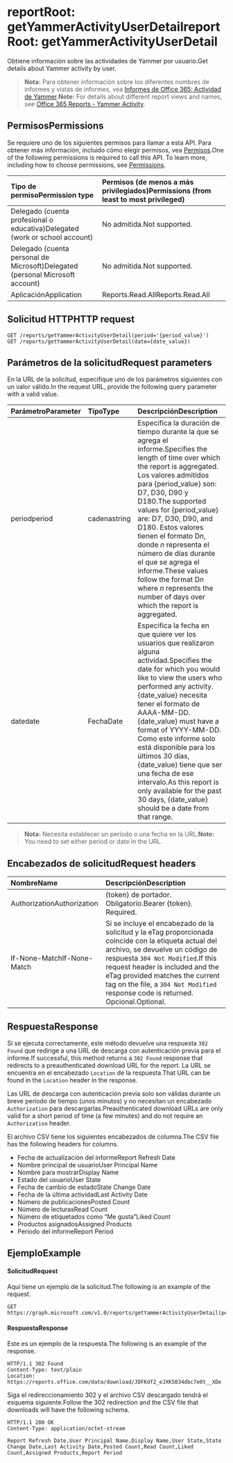 # <a name="reportroot-getyammeractivityuserdetail"></a><span data-ttu-id="7ae75-101">reportRoot: getYammerActivityUserDetail</span><span class="sxs-lookup"><span data-stu-id="7ae75-101">reportRoot: getYammerActivityUserDetail</span></span>

<span data-ttu-id="7ae75-102">Obtiene información sobre las actividades de Yammer por usuario.</span><span class="sxs-lookup"><span data-stu-id="7ae75-102">Get details about Yammer activity by user.</span></span>

> <span data-ttu-id="7ae75-103">**Nota:** Para obtener información sobre los diferentes nombres de informes y vistas de informes, vea [Informes de Office 365: Actividad de Yammer](https://support.office.com/client/Yammer-activity-c7c9f938-5b8e-4d52-b1a2-c7c32cb2312a).</span><span class="sxs-lookup"><span data-stu-id="7ae75-103">**Note:** For details about different report views and names, see [Office 365 Reports - Yammer Activity](https://support.office.com/client/Yammer-activity-c7c9f938-5b8e-4d52-b1a2-c7c32cb2312a).</span></span>

## <a name="permissions"></a><span data-ttu-id="7ae75-104">Permisos</span><span class="sxs-lookup"><span data-stu-id="7ae75-104">Permissions</span></span>

<span data-ttu-id="7ae75-p101">Se requiere uno de los siguientes permisos para llamar a esta API. Para obtener más información, incluido cómo elegir permisos, vea [Permisos](../../../concepts/permissions_reference.md).</span><span class="sxs-lookup"><span data-stu-id="7ae75-p101">One of the following permissions is required to call this API. To learn more, including how to choose permissions, see [Permissions](../../../concepts/permissions_reference.md).</span></span>

| <span data-ttu-id="7ae75-107">Tipo de permiso</span><span class="sxs-lookup"><span data-stu-id="7ae75-107">Permission type</span></span>                        | <span data-ttu-id="7ae75-108">Permisos (de menos a más privilegiados)</span><span class="sxs-lookup"><span data-stu-id="7ae75-108">Permissions (from least to most privileged)</span></span> |
| :------------------------------------- | :--------------------------------------- |
| <span data-ttu-id="7ae75-109">Delegado (cuenta profesional o educativa)</span><span class="sxs-lookup"><span data-stu-id="7ae75-109">Delegated (work or school account)</span></span>     | <span data-ttu-id="7ae75-110">No admitida.</span><span class="sxs-lookup"><span data-stu-id="7ae75-110">Not supported.</span></span>                           |
| <span data-ttu-id="7ae75-111">Delegado (cuenta personal de Microsoft)</span><span class="sxs-lookup"><span data-stu-id="7ae75-111">Delegated (personal Microsoft account)</span></span> | <span data-ttu-id="7ae75-112">No admitida.</span><span class="sxs-lookup"><span data-stu-id="7ae75-112">Not supported.</span></span>                           |
| <span data-ttu-id="7ae75-113">Aplicación</span><span class="sxs-lookup"><span data-stu-id="7ae75-113">Application</span></span>                            | <span data-ttu-id="7ae75-114">Reports.Read.All</span><span class="sxs-lookup"><span data-stu-id="7ae75-114">Reports.Read.All</span></span>                         |

## <a name="http-request"></a><span data-ttu-id="7ae75-115">Solicitud HTTP</span><span class="sxs-lookup"><span data-stu-id="7ae75-115">HTTP request</span></span>

<!-- { "blockType": "ignored" } --> 

```http
GET /reports/getYammerActivityUserDetail(period='{period_value}')
GET /reports/getYammerActivityUserDetail(date={date_value})
```

## <a name="request-parameters"></a><span data-ttu-id="7ae75-116">Parámetros de la solicitud</span><span class="sxs-lookup"><span data-stu-id="7ae75-116">Request parameters</span></span>

<span data-ttu-id="7ae75-117">En la URL de la solicitud, especifique uno de los parámetros siguientes con un valor válido.</span><span class="sxs-lookup"><span data-stu-id="7ae75-117">In the request URL, provide the following query parameter with a valid value.</span></span>

| <span data-ttu-id="7ae75-118">Parámetro</span><span class="sxs-lookup"><span data-stu-id="7ae75-118">Parameter</span></span> | <span data-ttu-id="7ae75-119">Tipo</span><span class="sxs-lookup"><span data-stu-id="7ae75-119">Type</span></span>   | <span data-ttu-id="7ae75-120">Descripción</span><span class="sxs-lookup"><span data-stu-id="7ae75-120">Description</span></span>                              |
| :-------- | :----- | :--------------------------------------- |
| <span data-ttu-id="7ae75-121">period</span><span class="sxs-lookup"><span data-stu-id="7ae75-121">period</span></span>    | <span data-ttu-id="7ae75-122">cadena</span><span class="sxs-lookup"><span data-stu-id="7ae75-122">string</span></span> | <span data-ttu-id="7ae75-123">Especifica la duración de tiempo durante la que se agrega el informe.</span><span class="sxs-lookup"><span data-stu-id="7ae75-123">Specifies the length of time over which the report is aggregated.</span></span> <span data-ttu-id="7ae75-124">Los valores admitidos para {period_value} son: D7, D30, D90 y D180.</span><span class="sxs-lookup"><span data-stu-id="7ae75-124">The supported values for {period_value} are: D7, D30, D90, and D180.</span></span> <span data-ttu-id="7ae75-125">Estos valores tienen el formato D*n*, donde *n* representa el número de días durante el que se agrega el informe.</span><span class="sxs-lookup"><span data-stu-id="7ae75-125">These values follow the format D*n* where *n* represents the number of days over which the report is aggregated.</span></span> |
| <span data-ttu-id="7ae75-126">date</span><span class="sxs-lookup"><span data-stu-id="7ae75-126">date</span></span>      | <span data-ttu-id="7ae75-127">Fecha</span><span class="sxs-lookup"><span data-stu-id="7ae75-127">Date</span></span>   | <span data-ttu-id="7ae75-128">Especifica la fecha en que quiere ver los usuarios que realizaron alguna actividad.</span><span class="sxs-lookup"><span data-stu-id="7ae75-128">Specifies the date for which you would like to view the users who performed any activity.</span></span> <span data-ttu-id="7ae75-129">{date_value} necesita tener el formato de AAAA-MM-DD.</span><span class="sxs-lookup"><span data-stu-id="7ae75-129">{date_value} must have a format of YYYY-MM-DD.</span></span> <span data-ttu-id="7ae75-130">Como este informe solo está disponible para los últimos 30 días, {date_value} tiene que ser una fecha de ese intervalo.</span><span class="sxs-lookup"><span data-stu-id="7ae75-130">As this report is only available for the past 30 days, {date_value} should be a date from that range.</span></span> |

> <span data-ttu-id="7ae75-131">**Nota:** Necesita establecer un período o una fecha en la URL.</span><span class="sxs-lookup"><span data-stu-id="7ae75-131">**Note:** You need to set either period or date in the URL.</span></span>

## <a name="request-headers"></a><span data-ttu-id="7ae75-132">Encabezados de solicitud</span><span class="sxs-lookup"><span data-stu-id="7ae75-132">Request headers</span></span>

| <span data-ttu-id="7ae75-133">Nombre</span><span class="sxs-lookup"><span data-stu-id="7ae75-133">Name</span></span>          | <span data-ttu-id="7ae75-134">Descripción</span><span class="sxs-lookup"><span data-stu-id="7ae75-134">Description</span></span>               |
| :------------ | :------------------------ |
| <span data-ttu-id="7ae75-135">Authorization</span><span class="sxs-lookup"><span data-stu-id="7ae75-135">Authorization</span></span> | <span data-ttu-id="7ae75-p104">{token} de portador. Obligatorio.</span><span class="sxs-lookup"><span data-stu-id="7ae75-p104">Bearer {token}. Required.</span></span> |
| <span data-ttu-id="7ae75-138">If-None-Match</span><span class="sxs-lookup"><span data-stu-id="7ae75-138">If-None-Match</span></span> | <span data-ttu-id="7ae75-139">Si se incluye el encabezado de la solicitud y la eTag proporcionada coincide con la etiqueta actual del archivo, se devuelve un código de respuesta `304 Not Modified`.</span><span class="sxs-lookup"><span data-stu-id="7ae75-139">If this request header is included and the eTag provided matches the current tag on the file, a `304 Not Modified` response code is returned.</span></span> <span data-ttu-id="7ae75-140">Opcional.</span><span class="sxs-lookup"><span data-stu-id="7ae75-140">Optional.</span></span> |

## <a name="response"></a><span data-ttu-id="7ae75-141">Respuesta</span><span class="sxs-lookup"><span data-stu-id="7ae75-141">Response</span></span>

<span data-ttu-id="7ae75-142">Si se ejecuta correctamente, este método devuelve una respuesta `302 Found` que redirige a una URL de descarga con autenticación previa para el informe.</span><span class="sxs-lookup"><span data-stu-id="7ae75-142">If successful, this method returns a `302 Found` response that redirects to a preauthenticated download URL for the report.</span></span> <span data-ttu-id="7ae75-143">La URL se encuentra en el encabezado `Location` de la respuesta.</span><span class="sxs-lookup"><span data-stu-id="7ae75-143">That URL can be found in the `Location` header in the response.</span></span>

<span data-ttu-id="7ae75-144">Las URL de descarga con autenticación previa solo son válidas durante un breve período de tiempo (unos minutos) y no necesitan un encabezado `Authorization` para descargarlas.</span><span class="sxs-lookup"><span data-stu-id="7ae75-144">Preauthenticated download URLs are only valid for a short period of time (a few minutes) and do not require an `Authorization` header.</span></span>

<span data-ttu-id="7ae75-145">El archivo CSV tiene los siguientes encabezados de columna.</span><span class="sxs-lookup"><span data-stu-id="7ae75-145">The CSV file has the following headers for columns.</span></span>

- <span data-ttu-id="7ae75-146">Fecha de actualización del informe</span><span class="sxs-lookup"><span data-stu-id="7ae75-146">Report Refresh Date</span></span>
- <span data-ttu-id="7ae75-147">Nombre principal de usuario</span><span class="sxs-lookup"><span data-stu-id="7ae75-147">User Principal Name</span></span>
- <span data-ttu-id="7ae75-148">Nombre para mostrar</span><span class="sxs-lookup"><span data-stu-id="7ae75-148">Display Name</span></span>
- <span data-ttu-id="7ae75-149">Estado del usuario</span><span class="sxs-lookup"><span data-stu-id="7ae75-149">User State</span></span>
- <span data-ttu-id="7ae75-150">Fecha de cambio de estado</span><span class="sxs-lookup"><span data-stu-id="7ae75-150">State Change Date</span></span>
- <span data-ttu-id="7ae75-151">Fecha de la última actividad</span><span class="sxs-lookup"><span data-stu-id="7ae75-151">Last Activity Date</span></span>
- <span data-ttu-id="7ae75-152">Número de publicaciones</span><span class="sxs-lookup"><span data-stu-id="7ae75-152">Posted Count</span></span>
- <span data-ttu-id="7ae75-153">Número de lecturas</span><span class="sxs-lookup"><span data-stu-id="7ae75-153">Read Count</span></span>
- <span data-ttu-id="7ae75-154">Número de etiquetados como “Me gusta”</span><span class="sxs-lookup"><span data-stu-id="7ae75-154">Liked Count</span></span>
- <span data-ttu-id="7ae75-155">Productos asignados</span><span class="sxs-lookup"><span data-stu-id="7ae75-155">Assigned Products</span></span>
- <span data-ttu-id="7ae75-156">Período del informe</span><span class="sxs-lookup"><span data-stu-id="7ae75-156">Report Period</span></span>

## <a name="example"></a><span data-ttu-id="7ae75-157">Ejemplo</span><span class="sxs-lookup"><span data-stu-id="7ae75-157">Example</span></span>

#### <a name="request"></a><span data-ttu-id="7ae75-158">Solicitud</span><span class="sxs-lookup"><span data-stu-id="7ae75-158">Request</span></span>

<span data-ttu-id="7ae75-159">Aquí tiene un ejemplo de la solicitud.</span><span class="sxs-lookup"><span data-stu-id="7ae75-159">The following is an example of the request.</span></span>

<!-- {
  "blockType": "request",
  "name": "reportroot_getyammeractivityuserdetail"
}-->

```http
GET https://graph.microsoft.com/v1.0/reports/getYammerActivityUserDetail(period='D7')
```

#### <a name="response"></a><span data-ttu-id="7ae75-160">Respuesta</span><span class="sxs-lookup"><span data-stu-id="7ae75-160">Response</span></span>

<span data-ttu-id="7ae75-161">Este es un ejemplo de la respuesta.</span><span class="sxs-lookup"><span data-stu-id="7ae75-161">The following is an example of the response.</span></span>

<!-- { "blockType": "ignored" } --> 

```http
HTTP/1.1 302 Found
Content-Type: text/plain
Location: https://reports.office.com/data/download/JDFKdf2_eJXKS034dbc7e0t__XDe
```

<span data-ttu-id="7ae75-162">Siga el redireccionamiento 302 y el archivo CSV descargado tendrá el esquema siguiente.</span><span class="sxs-lookup"><span data-stu-id="7ae75-162">Follow the 302 redirection and the CSV file that downloads will have the following schema.</span></span>

<!-- {
  "blockType": "response",
  "truncated": true,
  "@odata.type": "stream"
} -->

```http
HTTP/1.1 200 OK
Content-Type: application/octet-stream

Report Refresh Date,User Principal Name,Display Name,User State,State Change Date,Last Activity Date,Posted Count,Read Count,Liked Count,Assigned Products,Report Period
```
